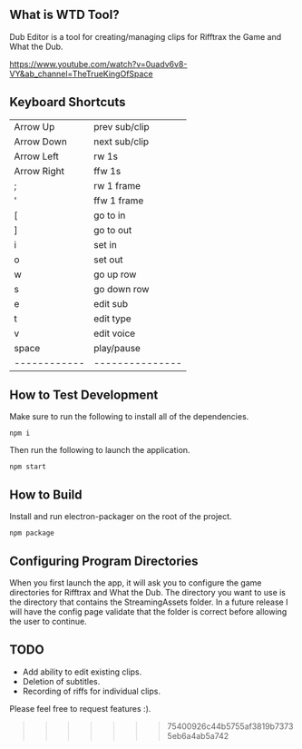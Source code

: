 ## What is WTD Tool?

Dub Editor is a tool for creating/managing clips for Rifftrax the Game and What the Dub.

https://www.youtube.com/watch?v=0uadv6v8-VY&ab_channel=TheTrueKingOfSpace

## Keyboard Shortcuts

|            |               |
|------------|---------------|
| Arrow Up   | prev sub/clip |
| Arrow Down | next sub/clip |
| Arrow Left | rw 1s         |
| Arrow Right| ffw 1s        |
|      ;     | rw 1 frame    |
|      '     | ffw 1 frame   |
|      \[    | go to in      |
|      \]    | go to out     |
|      i     | set in        |
|      o     | set out       |
|      w     | go up row     |
|      s     | go down row   |
|      e     | edit sub      |
|      t     | edit type     |
|      v     | edit voice    |
|    space   | play/pause    |
|------------|---------------|

## How to Test Development

Make sure to run the following to install all of the dependencies.

    npm i

Then run the following to launch the application.

    npm start

## How to Build

Install and run electron-packager on the root of the project.

    npm package

## Configuring Program Directories

When you first launch the app, it will ask you to configure the game directories for Rifftrax and What the Dub. The directory you want to use is the directory that contains the StreamingAssets folder. In a future release I will have the config page validate that the folder is correct before allowing the user to continue.

## TODO

-   Add ability to edit existing clips.
-   Deletion of subtitles.
-   Recording of riffs for individual clips.

Please feel free to request features :).

> > > > > > > 75400926c44b5755af3819b73735eb6a4ab5a742
